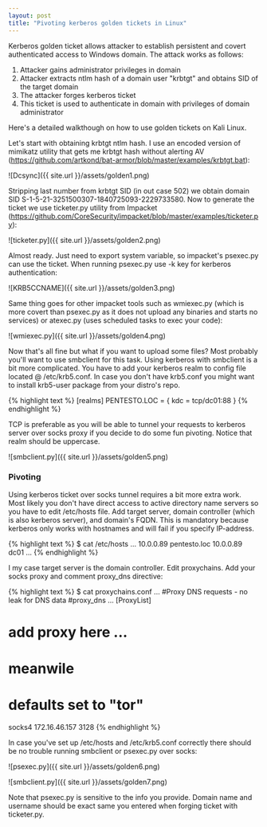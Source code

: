 ```yaml
---
layout: post
title: "Pivoting kerberos golden tickets in Linux"
---
```

Kerberos golden ticket allows attacker to establish persistent and covert authenticated access to Windows domain. The attack works as follows:

1. Attacker gains administrator privileges in domain
2. Attacker extracts ntlm hash of a domain user "krbtgt" and obtains SID of the target domain
3. The attacker forges kerberos ticket
4. This ticket is used to authenticate in domain with privileges of domain administrator


Here's a detailed walkthough on how to use golden tickets on Kali Linux.

Let's start with obtaining krbtgt ntlm hash. I use an encoded version of mimikatz utility that gets me krbtgt hash without alerting AV (<https://github.com/artkond/bat-armor/blob/master/examples/krbtgt.bat>):

![Dcsync]({{ site.url }}/assets/golden1.png)

Stripping last number from krbtgt SID (in out case 502) we obtain domain SID S-1-5-21-3251500307-1840725093-2229733580.
Now to generate the ticket we use ticketer.py utility from Impacket (<https://github.com/CoreSecurity/impacket/blob/master/examples/ticketer.py>):

![ticketer.py]({{ site.url }}/assets/golden2.png)

Almost ready. Just need to export system variable, so impacket's psexec.py can use the ticket. When running psexec.py use -k key for kerberos authentication:

![KRB5CCNAME]({{ site.url }}/assets/golden3.png)

Same thing goes for other impacket tools such as wmiexec.py (which is more covert than psexec.py as it does not upload any binaries and starts no services) or atexec.py (uses scheduled tasks to exec your code):

![wmiexec.py]({{ site.url }}/assets/golden4.png)

Now that's all fine but what if you want to upload some files? Most probably you'll want to use smbclient for this task. Using kerberos with smbclient is a bit more complicated. You have to add your kerberos realm to config file located @ /etc/krb5.conf. In case you don't have krb5.conf you might want to install krb5-user package from your distro's repo.

{% highlight text %}
[realms]
    PENTESTO.LOC = {
        kdc = tcp/dc01:88
    }
{% endhighlight %}

TCP is preferable as you will be able to tunnel your requests to kerberos server over socks proxy if you decide to do some fun pivoting. Notice that realm should be uppercase.

![smbclient.py]({{ site.url }}/assets/golden5.png)

### Pivoting

Using kerberos ticket over socks tunnel requires a bit more extra work. Most likely you don't have direct access to active directory name servers so you have to edit /etc/hosts file. Add target server, domain controller (which is also kerberos server), and domain's FQDN. This is mandatory because kerberos only works with hostnames and will fail if you specify IP-address.

{% highlight text %}
$ cat /etc/hosts
...
10.0.0.89  pentesto.loc
10.0.0.89  dc01
...
{% endhighlight %}

I my case target server is the domain controller. Edit proxychains. Add your socks proxy and comment proxy_dns directive:

{% highlight text %}
$ cat proxychains.conf
...
#Proxy DNS requests - no leak for DNS data
#proxy_dns 
...
[ProxyList]
# add proxy here ...
# meanwile
# defaults set to "tor"
socks4  172.16.46.157 3128
{% endhighlight %}

In case you've set up /etc/hosts and /etc/krb5.conf correctly there should be no trouble running smbclient or psexec.py over socks:

![psexec.py]({{ site.url }}/assets/golden6.png)

![smbclient.py]({{ site.url }}/assets/golden7.png)

Note that psexec.py is sensitive to the info you provide. Domain name and username should be exact same you entered when forging ticket with ticketer.py.


